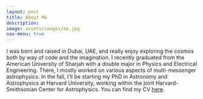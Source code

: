 ```yaml
---
layout: post
title: About Me
description:
image: assets/images/me.jpg
nav-menu: true
---
```


I  was born and raised in Dubai, UAE, and really enjoy exploring the cosmos both by way of code and the imagination. I recently graduated from the American University of Sharjah with a double major in Physics and Electrical Engineering. There, I mostly worked on various aspects of multi-messenger astrophysics. In the fall, I'll be starting my PhD in Astronomy and Astrophysics at Harvard University, working within the joint Harvard-Smithsonian Center for Astrophysics. You can find my CV <a href="../cv/CV.pdf">here</a>.
